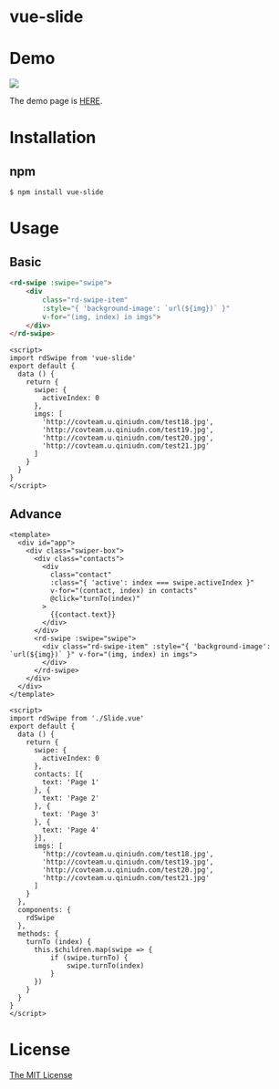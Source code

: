 # vue-slide

# Demo

![](https://ww3.sinaimg.cn/large/69402bf8jw1fajs22iy8ng20xy0gsqv7.gif)

The demo page is [HERE](http://hilongjw.github.io/vue-slide/demo.html).

# Installation

## npm

```shell
$ npm install vue-slide
```

# Usage

## Basic

```html
<rd-swipe :swipe="swipe">
    <div 
        class="rd-swipe-item" 
        :style="{ 'background-image': `url(${img})` }" 
        v-for="(img, index) in imgs">
    </div>
</rd-swipe>
```
```
<script>
import rdSwipe from 'vue-slide'
export default {
  data () {
    return {
      swipe: {
        activeIndex: 0
      },
      imgs: [
        'http://covteam.u.qiniudn.com/test18.jpg',
        'http://covteam.u.qiniudn.com/test19.jpg',
        'http://covteam.u.qiniudn.com/test20.jpg',
        'http://covteam.u.qiniudn.com/test21.jpg'
      ]
    }
  }
}
</script>
```

## Advance

```
<template>
  <div id="app">
    <div class="swiper-box">
      <div class="contacts">
        <div 
          class="contact"
          :class="{ 'active': index === swipe.activeIndex }" 
          v-for="(contact, index) in contacts"
          @click="turnTo(index)"
        >
          {{contact.text}}
        </div>
      </div>
      <rd-swipe :swipe="swipe">
        <div class="rd-swipe-item" :style="{ 'background-image': `url(${img})` }" v-for="(img, index) in imgs">
        </div>
      </rd-swipe>
    </div>
  </div>
</template>

<script>
import rdSwipe from './Slide.vue'
export default {
  data () {
    return {
      swipe: {
        activeIndex: 0
      },
      contacts: [{
        text: 'Page 1'
      }, {
        text: 'Page 2'
      }, {
        text: 'Page 3'
      }, {
        text: 'Page 4'
      }],
      imgs: [
        'http://covteam.u.qiniudn.com/test18.jpg',
        'http://covteam.u.qiniudn.com/test19.jpg',
        'http://covteam.u.qiniudn.com/test20.jpg',
        'http://covteam.u.qiniudn.com/test21.jpg'
      ]
    }
  },
  components: {
    rdSwipe
  },
  methods: {
    turnTo (index) {
      this.$children.map(swipe => {
          if (swipe.turnTo) {
              swipe.turnTo(index)
          }
      })
    }
  }
}
</script>

```

# License

[The MIT License](http://opensource.org/licenses/MIT)

